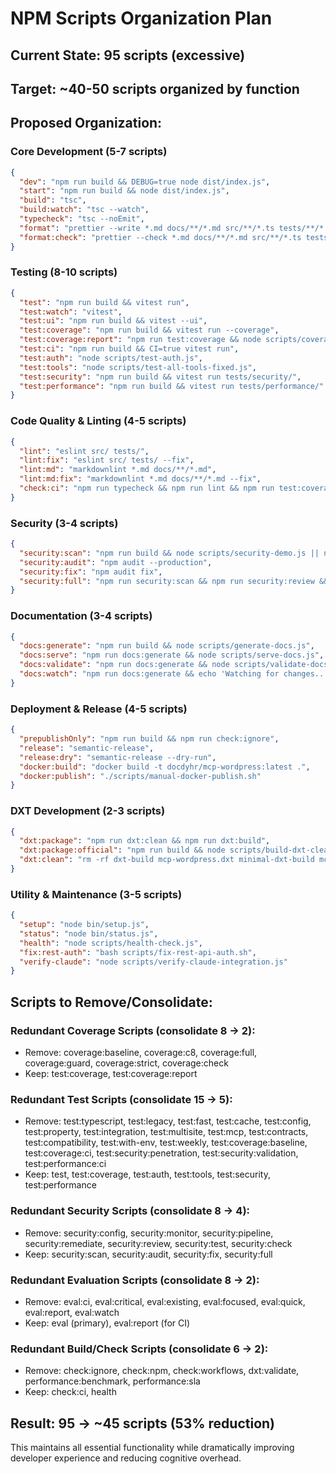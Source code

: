# NPM Scripts Organization Plan

## Current State: 95 scripts (excessive)

## Target: ~40-50 scripts organized by function

## Proposed Organization:

### Core Development (5-7 scripts)

```json
{
  "dev": "npm run build && DEBUG=true node dist/index.js",
  "start": "npm run build && node dist/index.js",
  "build": "tsc",
  "build:watch": "tsc --watch",
  "typecheck": "tsc --noEmit",
  "format": "prettier --write *.md docs/**/*.md src/**/*.ts tests/**/*.ts",
  "format:check": "prettier --check *.md docs/**/*.md src/**/*.ts tests/**/*.ts"
}
```

### Testing (8-10 scripts)

```json
{
  "test": "npm run build && vitest run",
  "test:watch": "vitest",
  "test:ui": "npm run build && vitest --ui",
  "test:coverage": "npm run build && vitest run --coverage",
  "test:coverage:report": "npm run test:coverage && node scripts/coverage-guardrail.js",
  "test:ci": "npm run build && CI=true vitest run",
  "test:auth": "node scripts/test-auth.js",
  "test:tools": "node scripts/test-all-tools-fixed.js",
  "test:security": "npm run build && vitest run tests/security/",
  "test:performance": "npm run build && vitest run tests/performance/"
}
```

### Code Quality & Linting (4-5 scripts)

```json
{
  "lint": "eslint src/ tests/",
  "lint:fix": "eslint src/ tests/ --fix",
  "lint:md": "markdownlint *.md docs/**/*.md",
  "lint:md:fix": "markdownlint *.md docs/**/*.md --fix",
  "check:ci": "npm run typecheck && npm run lint && npm run test:coverage"
}
```

### Security (3-4 scripts)

```json
{
  "security:scan": "npm run build && node scripts/security-demo.js || npm audit --audit-level=low",
  "security:audit": "npm audit --production",
  "security:fix": "npm audit fix",
  "security:full": "npm run security:scan && npm run security:review && npm run security:monitor && npm run test:security"
}
```

### Documentation (3-4 scripts)

```json
{
  "docs:generate": "npm run build && node scripts/generate-docs.js",
  "docs:serve": "npm run docs:generate && node scripts/serve-docs.js",
  "docs:validate": "npm run docs:generate && node scripts/validate-docs.js",
  "docs:watch": "npm run docs:generate && echo 'Watching for changes...' && npm run docs:serve"
}
```

### Deployment & Release (4-5 scripts)

```json
{
  "prepublishOnly": "npm run build && npm run check:ignore",
  "release": "semantic-release",
  "release:dry": "semantic-release --dry-run",
  "docker:build": "docker build -t docdyhr/mcp-wordpress:latest .",
  "docker:publish": "./scripts/manual-docker-publish.sh"
}
```

### DXT Development (2-3 scripts)

```json
{
  "dxt:package": "npm run dxt:clean && npm run dxt:build",
  "dxt:package:official": "npm run build && node scripts/build-dxt-clean.cjs",
  "dxt:clean": "rm -rf dxt-build mcp-wordpress.dxt minimal-dxt-build mcp-wordpress-minimal.dxt mcp-wordpress-official.dxt"
}
```

### Utility & Maintenance (3-5 scripts)

```json
{
  "setup": "node bin/setup.js",
  "status": "node bin/status.js",
  "health": "node scripts/health-check.js",
  "fix:rest-auth": "bash scripts/fix-rest-api-auth.sh",
  "verify-claude": "node scripts/verify-claude-integration.js"
}
```

## Scripts to Remove/Consolidate:

### Redundant Coverage Scripts (consolidate 8 → 2):

- Remove: coverage:baseline, coverage:c8, coverage:full, coverage:guard, coverage:strict, coverage:check
- Keep: test:coverage, test:coverage:report

### Redundant Test Scripts (consolidate 15 → 5):

- Remove: test:typescript, test:legacy, test:fast, test:cache, test:config, test:property, test:integration,
  test:multisite, test:mcp, test:contracts, test:compatibility, test:with-env, test:weekly, test:coverage:baseline,
  test:coverage:ci, test:security:penetration, test:security:validation, test:performance:ci
- Keep: test, test:coverage, test:auth, test:tools, test:security, test:performance

### Redundant Security Scripts (consolidate 8 → 4):

- Remove: security:config, security:monitor, security:pipeline, security:remediate, security:review, security:test,
  security:check
- Keep: security:scan, security:audit, security:fix, security:full

### Redundant Evaluation Scripts (consolidate 8 → 2):

- Remove: eval:ci, eval:critical, eval:existing, eval:focused, eval:quick, eval:report, eval:watch
- Keep: eval (primary), eval:report (for CI)

### Redundant Build/Check Scripts (consolidate 6 → 2):

- Remove: check:ignore, check:npm, check:workflows, dxt:validate, performance:benchmark, performance:sla
- Keep: check:ci, health

## Result: 95 → ~45 scripts (53% reduction)

This maintains all essential functionality while dramatically improving developer experience and reducing cognitive
overhead.
